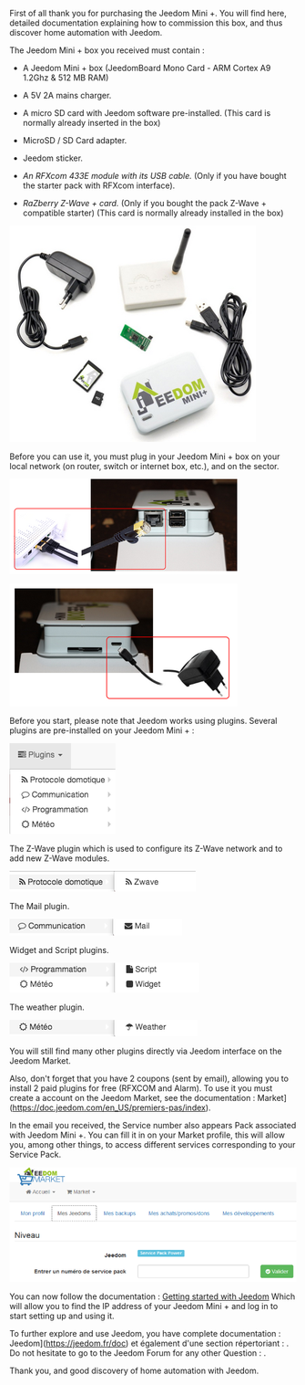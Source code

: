 First of all thank you for purchasing the Jeedom Mini +. You will find here,
detailed documentation explaining how to commission this
box, and thus discover home automation with Jeedom.

The Jeedom Mini + box you received must contain :

-   A Jeedom Mini + box (JeedomBoard Mono Card - ARM Cortex A9 1.2Ghz
    & 512 MB RAM)

-   A 5V 2A mains charger.

-   A micro SD card with Jeedom software pre-installed. (This
    card is normally already inserted in the box)

-   MicroSD / SD Card adapter.

-   Jeedom sticker.

-   *An RFXcom 433E module with its USB cable.* (Only if you have
    bought the starter pack with RFXcom interface).

-   *RaZberry Z-Wave + card.* (Only if you bought the pack
    Z-Wave + compatible starter) (This card is normally already
    installed in the box)

![mini.demarrage01](images/mini.demarrage01.png)

Before you can use it, you must plug in your Jeedom Mini + box
on your local network (on router, switch or internet box, etc.), and
on the sector.

![mini.demarrage02](images/mini.demarrage02.png)

![mini.demarrage03](images/mini.demarrage03.png)

Before you start, please note that Jeedom works using
plugins. Several plugins are pre-installed on your Jeedom Mini + :

![mini.demarrage04](images/mini.demarrage04.png)

The Z-Wave plugin which is used to configure its Z-Wave network and to add
new Z-Wave modules.

![mini.demarrage05](images/mini.demarrage05.png)

The Mail plugin.

![mini.demarrage06](images/mini.demarrage06.png)

Widget and Script plugins.

![mini.demarrage07](images/mini.demarrage07.png)

The weather plugin.

![mini.demarrage08](images/mini.demarrage08.png)

You will still find many other plugins directly via
Jeedom interface on the Jeedom Market.

Also, don't forget that you have 2 coupons
(sent by email), allowing you to install 2 paid plugins
for free (RFXCOM and Alarm). To use it you must create a
account on the Jeedom Market, see the documentation : 
Market](https://doc.jeedom.com/en_US/premiers-pas/index).

In the email you received, the Service number also appears
Pack associated with Jeedom Mini +. You can fill it in on your
Market profile, this will allow you, among other things, to access
different services corresponding to your Service Pack.

![mini.demarrage09](images/mini.demarrage09.png)

You can now follow the documentation : [Getting started with
Jeedom](https://doc.jeedom.com/en_US/premiers-pas/index)
Which will allow you to find the IP address of your Jeedom Mini + and
log in to start setting up and using it.

To further explore and use Jeedom, you have
complete documentation : 
Jeedom](https://jeedom.fr/doc) et également d'une section répertoriant
 : [](https://doc.jeedom.com/en_US/presentation/index#tocAnchor-1-3).
Do not hesitate to go to the Jeedom Forum for any other
Question : [](https://www.jeedom.com/forum/).

Thank you, and good discovery of home automation with Jeedom.
